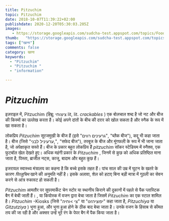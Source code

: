 ```yaml
---
title: Pitzuchim 
topic: Pitzuchim
date: 2018-10-07T11:39:22+02:00
publishdate: 2020-12-20T05:30:03.205Z
images: 
   - https://storage.googleapis.com/sudcha-test.appspot.com/topics/Food/pitzuchim/1.jpeg
thumb:   "https://storage.googleapis.com/sudcha-test.appspot.com/topics/Food/pitzuchim/thumb.jpeg"
tags: ["खाना"]
comments: false
category: खाना
keywords: 
  - "Pitzuchim"
  - "Pitzuchim "
  - "information"

---
```

<h1> <i> Pitzuchim </i> </h1> <p> इज़राइल में, Pitzuchim (हिब्रू: ציצוחי lit, lit. <i> crackables </i>) एक बोलचाल शब्द है जो नट और बीज की किस्मों का उल्लेख करता है। कोई अपने दांतों के बीच की दरार को खोल सकता है और स्नैक के रूप में खा सकता है। </p> <p> लोकप्रिय <i> Pitzuchim </i> सूरजमुखी के बीज हैं (इसे "גרעינים רווים", "ब्लैक बीज"), कद्दू भी कहा जाता है। बीज (जिसे "ערעיניל לבני,", "सफेद बीज"), तरबूज के बीज और मूंगफली के रूप में भी जाना जाता है, जो अपेक्षाकृत सस्ते हैं। बीज के प्रकार बहुत लोकप्रिय हैं <i> pitzuchim </i> सॉकर स्टेडियम में स्नैक्स, एक फुटबॉल खेल देखते हुए। अधिक महंगी प्रकार के <i> Pitzuchim </i>, जिनमें से कुछ को अधिक प्रतिष्ठित माना जाता है, पिस्ता, ब्राजील नट्स, काजू, बादाम और बहुत कुछ हैं। </p> <p> इजरायल स्वास्थ्य मंत्रालय का कहना है कि बच्चे इसके तहत हैं। पांच साल की उम्र में घुटन के खतरे के कारण <i> पित्ज़ुचिम </i> खाने की अनुमति नहीं है। इसके अलावा, शेल को हटाए बिना बड़ी मात्रा में गुठली का सेवन करने से आंत्र रुकावट हो सकती है। </p> <p> <i> Pitzuchim </i> आमतौर पर सुपरमार्केट चेन स्टोर या स्थानीय किराने की दुकानों में पहले से पैक प्लास्टिक बैग में बेची जाती हैं। , या कियोस्क में वजन द्वारा बेचा जाता है जिसमें <i> Pitzuchim </i> का एक स्टाल शामिल है। <I> Pitzuchim </i> -Kiosks (जिसे "צי >וחיה" या "orיפוציה" कहा जाता है, <i> Pitzuchiya </i> या <i> Gitzutziya </i>) भुना हुआ, और भुना हुआ होने के ठीक बाद बेचा जाता है। उनके वजन के हिसाब से कीमत तय की जा रही है और अक्सर उन्हें भूरे रंग के पेपर बैग में पैक किया जाता है। </p> 